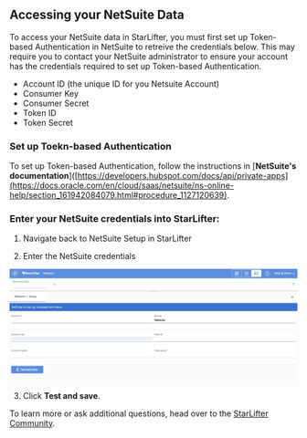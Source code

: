 ## Accessing your NetSuite Data

To access your NetSuite data in StarLifter, you must first set up Token-based Authentication in NetSuite to retreive the credentials below. This may require you to contact your NetSuite administrator to ensure your account has the credentials required to set up Token-based Authentication.

* Account ID (the unique ID for you Netsuite Account)
* Consumer Key
* Consumer Secret
* Token ID
* Token Secret

### Set up Toekn-based Authentication
To set up Token-based Authentication, follow the instructions in [**NetSuite's documentation**]([https://developers.hubspot.com/docs/api/private-apps](https://docs.oracle.com/en/cloud/saas/netsuite/ns-online-help/section_161942084079.html#procedure_1127120639).


### Enter your NetSuite credentials into StarLifter:

1. Navigate back to NetSuite Setup in StarLifter

2. Enter the NetSuite credentials

<img src="../assets/netsuite_creds01.png"  style="width:800px" class="border"></img>

3. Click **Test and save**.

To learn more or ask additional questions, head over to the [StarLifter Community](https://community.starlifter.io).
